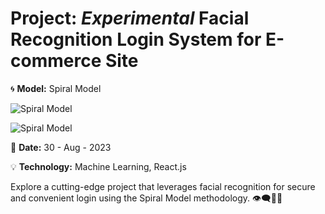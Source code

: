 # Project: *Experimental* Facial Recognition Login System for E-commerce Site

🌀 **Model:** Spiral Model

![Spiral Model](https://www.techuz.com/blog/wp-content/uploads/2018/10/SDLC-Model_Spiral.jpg)

![Spiral Model](https://artoftesting.com/wp-content/uploads/2020/01/spiral-1024x629.jpg)

📅 **Date:** 30 - Aug - 2023

💡 **Technology:** Machine Learning, React.js

Explore a cutting-edge project that leverages facial recognition for secure and convenient login using the Spiral Model methodology. 👁️‍🗨️🔐🚀
